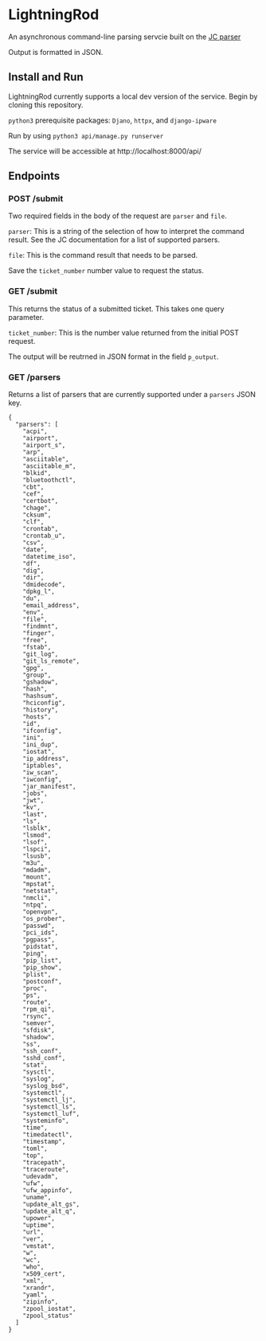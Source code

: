 # LightningRod

An asynchronous command-line parsing servcie built on the [JC parser](https://github.com/kellyjonbrazil/jc)

Output is formatted in JSON.

## Install and Run

LightningRod currently supports a local dev version of the service. Begin by cloning this repository.

`python3` prerequisite packages: `Djano`, `httpx`, and `django-ipware`

Run by using `python3 api/manage.py runserver`

The service will be accessible at http://localhost:8000/api/

## Endpoints

### POST /submit

Two required fields in the body of the request are `parser` and `file`.

`parser`: This is a string of the selection of how to interpret the command result. See the JC documentation for a list of supported parsers.

`file`: This is the command result that needs to be parsed.

Save the `ticket_number` number value to request the status.

### GET /submit

This returns the status of a submitted ticket. This takes one query parameter.

`ticket_number`: This is the number value returned from the initial POST request.

The output will be reutrned in JSON format in the field `p_output`.

### GET /parsers

Returns a list of parsers that are currently supported under a `parsers` JSON key.

```
{
  "parsers": [
    "acpi",
    "airport",
    "airport_s",
    "arp",
    "asciitable",
    "asciitable_m",
    "blkid",
    "bluetoothctl",
    "cbt",
    "cef",
    "certbot",
    "chage",
    "cksum",
    "clf",
    "crontab",
    "crontab_u",
    "csv",
    "date",
    "datetime_iso",
    "df",
    "dig",
    "dir",
    "dmidecode",
    "dpkg_l",
    "du",
    "email_address",
    "env",
    "file",
    "findmnt",
    "finger",
    "free",
    "fstab",
    "git_log",
    "git_ls_remote",
    "gpg",
    "group",
    "gshadow",
    "hash",
    "hashsum",
    "hciconfig",
    "history",
    "hosts",
    "id",
    "ifconfig",
    "ini",
    "ini_dup",
    "iostat",
    "ip_address",
    "iptables",
    "iw_scan",
    "iwconfig",
    "jar_manifest",
    "jobs",
    "jwt",
    "kv",
    "last",
    "ls",
    "lsblk",
    "lsmod",
    "lsof",
    "lspci",
    "lsusb",
    "m3u",
    "mdadm",
    "mount",
    "mpstat",
    "netstat",
    "nmcli",
    "ntpq",
    "openvpn",
    "os_prober",
    "passwd",
    "pci_ids",
    "pgpass",
    "pidstat",
    "ping",
    "pip_list",
    "pip_show",
    "plist",
    "postconf",
    "proc",
    "ps",
    "route",
    "rpm_qi",
    "rsync",
    "semver",
    "sfdisk",
    "shadow",
    "ss",
    "ssh_conf",
    "sshd_conf",
    "stat",
    "sysctl",
    "syslog",
    "syslog_bsd",
    "systemctl",
    "systemctl_lj",
    "systemctl_ls",
    "systemctl_luf",
    "systeminfo",
    "time",
    "timedatectl",
    "timestamp",
    "toml",
    "top",
    "tracepath",
    "traceroute",
    "udevadm",
    "ufw",
    "ufw_appinfo",
    "uname",
    "update_alt_gs",
    "update_alt_q",
    "upower",
    "uptime",
    "url",
    "ver",
    "vmstat",
    "w",
    "wc",
    "who",
    "x509_cert",
    "xml",
    "xrandr",
    "yaml",
    "zipinfo",
    "zpool_iostat",
    "zpool_status"
  ]
}
```